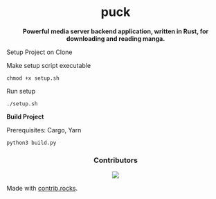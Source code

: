 <h1 align="center">puck</h1>  
<p align="center">  
 <b> Powerful media server backend application, written in Rust, for downloading and reading manga.</b>  
</p> 

Setup Project on Clone

Make setup script executable
```
chmod +x setup.sh
```
Run setup
```
./setup.sh
```

<p><b>Build Project</b></p>
Prerequisites: Cargo, Yarn

```
python3 build.py
```
<h3 align="center">Contributors</h3>  
<p align="center">
<a href="https://github.com/qds-team/puck-server/graphs/contributors">
  <img src="https://contrib.rocks/image?repo=qds-team/puck-server" />
</a>

Made with [contrib.rocks](https://contrib.rocks).
</p> 
